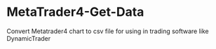 # MetaTrader4-Get-Data
Convert Metatrader4 chart to csv file for using in trading software like DynamicTrader 

